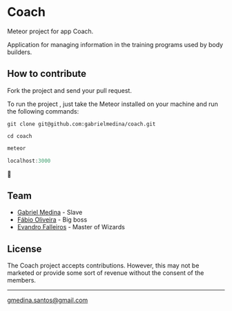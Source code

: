 # Coach

Meteor project for app Coach.

Application for managing information in the training programs used by body builders.


## How to contribute

Fork the project and send your pull request.

To run the project , just take the Meteor installed on your machine and run the following commands:

```
git clone git@github.com:gabrielmedina/coach.git
```

```
cd coach
```

```javascript
meteor
```

```javascript
localhost:3000
```

:ship:


## Team

- [Gabriel Medina](https://github.com/gabrielmedina) - Slave
- [Fábio Oliveira](https://github.com/fabioivi) - Big boss
- [Evandro Falleiros](https://github.com/evandrofalleiros) - Master of Wizards


## License

The Coach project accepts contributions. However, this may not be marketed or provide some sort of revenue without the consent of the members.

---
gmedina.santos@gmail.com
